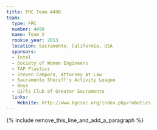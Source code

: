 ```yaml
---
title: FRC Team 4498
team:
  type: FRC
  number: 4498
  name: Team X
  rookie_year: 2013
  location: Sacramento, California, USA
  sponsors:
  - Intel
  - Society of Women Engineers
  - TAP Plastics
  - Steven Campora, Attorney At Law
  - Sacramento Sheriff's Activity League
  - Boys
  - Girls Club of Greater Sacramento
  links:
    Website: http://www.bgcsac.org/index.php/robotics
---
```


{% include remove_this_line_and_add_a_paragraph %}